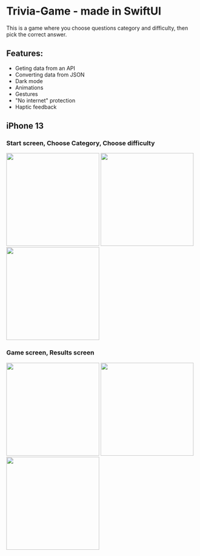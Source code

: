 # Trivia-Game - made in SwiftUI

This is a game where you choose questions category and difficulty, then pick the correct answer.

## Features:
- Geting data from an API
- Converting data from JSON
- Dark mode
- Animations
- Gestures
- "No internet" protection
- Haptic feedback

## iPhone 13
### Start screen, Choose Category, Choose difficulty
<img src="https://user-images.githubusercontent.com/33011419/184479646-e9e32375-6b23-4dd0-8eca-de428e075c07.png" width="245"> <img src="https://user-images.githubusercontent.com/33011419/184480277-be370629-8abe-4f34-b378-39259b2cf3ee.png" width="245"> <img src="https://user-images.githubusercontent.com/33011419/184480280-98af4cf9-7476-420c-8e44-367ec584444e.png" width="245">

### Game screen, Results screen
<img src="https://user-images.githubusercontent.com/33011419/184479652-aea1701e-d09f-4fd7-8156-f9e74fe9be9b.png" width="245"> <img src="https://user-images.githubusercontent.com/33011419/184479653-35e8ce27-2e3b-4ec8-a79a-cff8df333695.png" width="245"> <img src="https://user-images.githubusercontent.com/33011419/184479654-e918b658-bd04-49c7-8c9c-997aa8851e7c.png" width="245">
